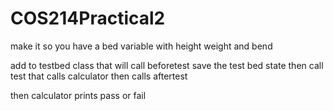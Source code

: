 # COS214Practical2

make it so you have a bed variable with height weight and bend 

add to testbed  class that will call beforetest save the test bed state then call test that calls calculator then calls aftertest

then calculator prints pass or fail
